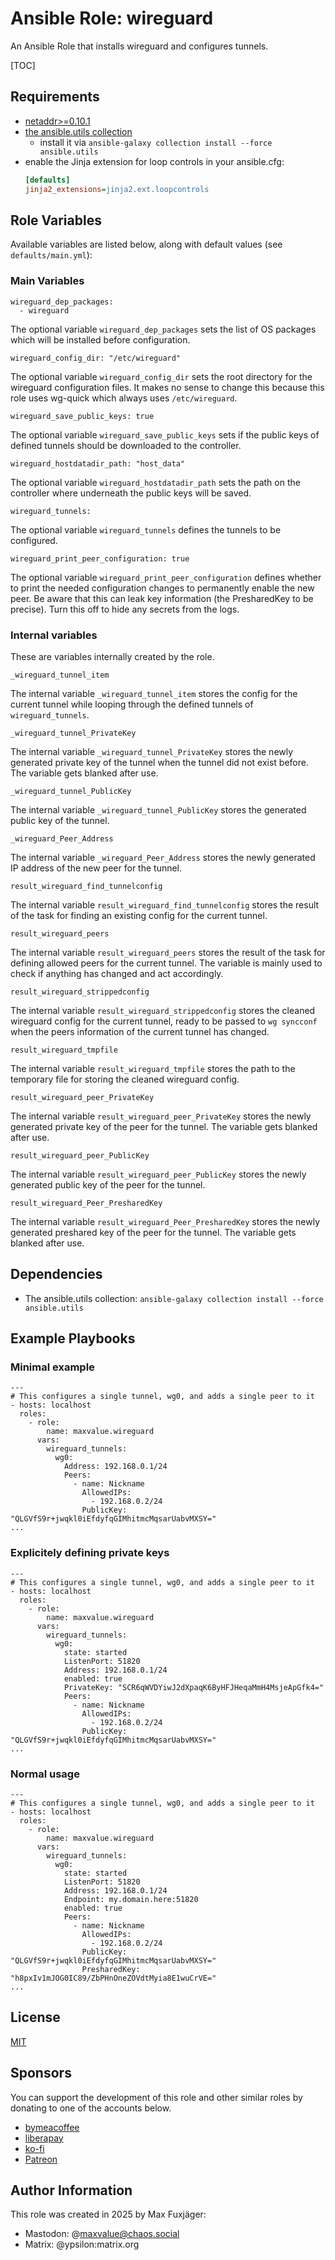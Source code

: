 # Ansible Role: wireguard

An Ansible Role that installs wireguard and configures tunnels.

[TOC]

## Requirements

* [netaddr>=0.10.1](https://github.com/netaddr/netaddr)
* [the ansible.utils collection](https://galaxy.ansible.com/ui/repo/published/ansible/utils/)
   * install it via `ansible-galaxy collection install --force ansible.utils`
* enable the Jinja extension for loop controls in your ansible.cfg:
  ```ini
  [defaults]
  jinja2_extensions=jinja2.ext.loopcontrols
  ```

## Role Variables

Available variables are listed below, along with default values (see `defaults/main.yml`):

### Main Variables

    wireguard_dep_packages:
      - wireguard

The optional variable `wireguard_dep_packages` sets the list of OS packages which will be installed before configuration.

    wireguard_config_dir: "/etc/wireguard"

The optional variable `wireguard_config_dir` sets the root directory for the wireguard configuration files. It makes no sense to change this because this role uses wg-quick which always uses `/etc/wireguard`.

    wireguard_save_public_keys: true

The optional variable `wireguard_save_public_keys` sets if the public keys of defined tunnels should be downloaded to the controller.

    wireguard_hostdatadir_path: "host_data"

The optional variable `wireguard_hostdatadir_path` sets the path on the controller where underneath the public keys will be saved.

    wireguard_tunnels:

The optional variable `wireguard_tunnels` defines the tunnels to be configured.

    wireguard_print_peer_configuration: true

The optional variable `wireguard_print_peer_configuration` defines whether to print the needed configuration changes to permanently enable the new peer. Be aware that this can leak key information (the PresharedKey to be precise). Turn this off to hide any secrets from the logs.

### Internal variables

These are variables internally created by the role.

    _wireguard_tunnel_item

The internal variable `_wireguard_tunnel_item` stores the config for the current tunnel while looping through the defined tunnels of `wireguard_tunnels`.

    _wireguard_tunnel_PrivateKey

The internal variable `_wireguard_tunnel_PrivateKey` stores the newly generated private key of the tunnel when the tunnel did not exist before. The variable gets blanked after use.

    _wireguard_tunnel_PublicKey

The internal variable `_wireguard_tunnel_PublicKey` stores the generated public key of the tunnel.

    _wireguard_Peer_Address

The internal variable `_wireguard_Peer_Address` stores the newly generated IP address of the new peer for the tunnel.

    result_wireguard_find_tunnelconfig

The internal variable `result_wireguard_find_tunnelconfig` stores the result of the task for finding an existing config for the current tunnel.

    result_wireguard_peers

The internal variable `result_wireguard_peers` stores the result of the task for defining allowed peers for the current tunnel. The variable is mainly used to check if anything has changed and act accordingly.

    result_wireguard_strippedconfig

The internal variable `result_wireguard_strippedconfig` stores the cleaned wireguard config for the current tunnel, ready to be passed to `wg syncconf` when the peers information of the current tunnel has changed.

    result_wireguard_tmpfile

The internal variable `result_wireguard_tmpfile` stores the path to the temporary file for storing the cleaned wireguard config.

    result_wireguard_peer_PrivateKey

The internal variable `result_wireguard_peer_PrivateKey` stores the newly generated private key of the peer for the tunnel. The variable gets blanked after use.

    result_wireguard_peer_PublicKey

The internal variable `result_wireguard_peer_PublicKey` stores the newly generated public key of the peer for the tunnel.

    result_wireguard_Peer_PresharedKey

The internal variable `result_wireguard_Peer_PresharedKey` stores the newly generated preshared key of the peer for the tunnel. The variable gets blanked after use.

## Dependencies

* The ansible.utils collection: `ansible-galaxy collection install --force ansible.utils`

## Example Playbooks

### Minimal example

    ---
    # This configures a single tunnel, wg0, and adds a single peer to it
    - hosts: localhost
      roles:
        - role:
            name: maxvalue.wireguard
          vars:
            wireguard_tunnels:
              wg0:
                Address: 192.168.0.1/24
                Peers:
                  - name: Nickname
                    AllowedIPs:
                      - 192.168.0.2/24
                    PublicKey: "QLGVfS9r+jwqkl0iEfdyfqGIMhitmcMqsarUabvMXSY="
    ...

### Explicitely defining private keys

    ---
    # This configures a single tunnel, wg0, and adds a single peer to it
    - hosts: localhost
      roles:
        - role:
            name: maxvalue.wireguard
          vars:
            wireguard_tunnels:
              wg0:
                state: started
                ListenPort: 51820
                Address: 192.168.0.1/24
                enabled: true
                PrivateKey: "SCR6qWVDYiwJ2dXpaqK6ByHFJHeqaMmH4MsjeApGfk4="
                Peers:
                  - name: Nickname
                    AllowedIPs:
                      - 192.168.0.2/24
                    PublicKey: "QLGVfS9r+jwqkl0iEfdyfqGIMhitmcMqsarUabvMXSY="
    ...

### Normal usage

    ---
    # This configures a single tunnel, wg0, and adds a single peer to it
    - hosts: localhost
      roles:
        - role:
            name: maxvalue.wireguard
          vars:
            wireguard_tunnels:
              wg0:
                state: started
                ListenPort: 51820
                Address: 192.168.0.1/24
                Endpoint: my.domain.here:51820
                enabled: true
                Peers:
                  - name: Nickname
                    AllowedIPs:
                      - 192.168.0.2/24
                    PublicKey: "QLGVfS9r+jwqkl0iEfdyfqGIMhitmcMqsarUabvMXSY="
                    PresharedKey: "h8pxIv1mJOG0IC89/ZbPHnOneZOVdtMyia8E1wuCrVE="
    ...

## License

[MIT](LICENSE.txt)

## Sponsors

You can support the development of this role and other similar roles by donating to one of the accounts below.

* [bymeacoffee](https://www.buymeacoffee.com/publicbetamax)
* [liberapay](https://de.liberapay.com/maxvalue/)
* [ko-fi](https://ko-fi.com/publicbetamax)
* [Patreon](patreon.com/publicbetamax)

## Author Information

This role was created in 2025 by Max Fuxjäger:

* Mastodon: @maxvalue@chaos.social
* Matrix: @ypsilon:matrix.org
